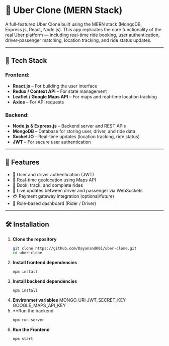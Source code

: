 # 🚗 Uber Clone (MERN Stack)

A full-featured Uber Clone built using the MERN stack (MongoDB, Express.js, React, Node.js). This app replicates the core functionality of the real Uber platform — including real-time ride booking, user authentication, driver-passenger matching, location tracking, and ride status updates.

---

## 🔧 Tech Stack

### Frontend:
- **React.js** – For building the user interface
- **Redux / Context API** – For state management
- **Leaflet / Google Maps API** – For maps and real-time location tracking
- **Axios** – For API requests

### Backend:
- **Node.js & Express.js** – Backend server and REST APIs
- **MongoDB** – Database for storing user, driver, and ride data
- **Socket.IO** – Real-time updates (location tracking, ride status)
- **JWT** – For secure user authentication

---

## 🚀 Features

- 🧍 User and driver authentication (JWT)
- 📍 Real-time geolocation using Maps API
- 🚕 Book, track, and complete rides
- 🔄 Live updates between driver and passenger via WebSockets
- 💳 Payment gateway integration (optional/future)
- 📂 Role-based dashboard (Rider / Driver)

---

## 🛠️ Installation

1. **Clone the repository**
   ```bash
   git clone https://github.com/DayanandK01/uber-clone.git
   cd uber-clone
   ```
2. **Install frontend dependencies**
   ```bash
   npm install
   ```
3. **Install backend dependencies**
   ```bash
   npm install
   ```
4. **Environmet variables**
   MONGO_URI
   JWT_SECRET_KEY
   GOOGLE_MAPS_API_KEY
5. **Run the backend
   ```bash
   npm run server
   ```
6. **Run the Frontend**
   ```bash
   npm start
   ```
